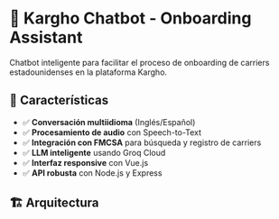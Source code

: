 # 🤖 Kargho Chatbot - Onboarding Assistant

Chatbot inteligente para facilitar el proceso de onboarding de carriers estadounidenses en la plataforma Kargho.

## 🌟 Características

- ✅ **Conversación multiidioma** (Inglés/Español)
- ✅ **Procesamiento de audio** con Speech-to-Text
- ✅ **Integración con FMCSA** para búsqueda y registro de carriers
- ✅ **LLM inteligente** usando Groq Cloud
- ✅ **Interfaz responsive** con Vue.js
- ✅ **API robusta** con Node.js y Express

## 🏗️ Arquitectura